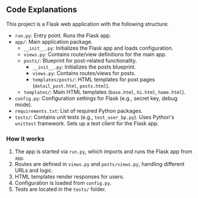 ## Code Explanations

This project is a Flask web application with the following structure:

- `run.py`: Entry point. Runs the Flask app.
- `app/`: Main application package.
	- `__init__.py`: Initializes the Flask app and loads configuration.
	- `views.py`: Contains route/view definitions for the main app.
	- `posts/`: Blueprint for post-related functionality.
		- `__init__.py`: Initializes the posts blueprint.
		- `views.py`: Contains routes/views for posts.
		- `templates/posts/`: HTML templates for post pages (`detail_post.html`, `posts.html`).
	- `templates/`: Main HTML templates (`base.html`, `hi.html`, `home.html`).
- `config.py`: Configuration settings for Flask (e.g., secret key, debug mode).
- `requirements.txt`: List of required Python packages.
- `tests/`: Contains unit tests (e.g., `test_user_bp.py`). Uses Python's `unittest` framework. Sets up a test client for the Flask app.

### How it works

1. The app is started via `run.py`, which imports and runs the Flask app from `app`.
2. Routes are defined in `views.py` and `posts/views.py`, handling different URLs and logic.
3. HTML templates render responses for users.
4. Configuration is loaded from `config.py`.
5. Tests are located in the `tests/` folder.
